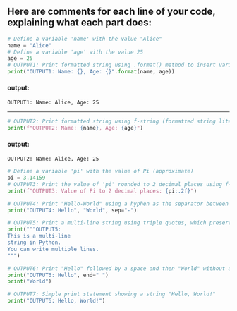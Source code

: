 ## Here are comments for each line of your code, explaining what each part does:

```python
# Define a variable 'name' with the value "Alice"
name = "Alice"
# Define a variable 'age' with the value 25
age = 25
# OUTPUT1: Print formatted string using .format() method to insert variables 'name' and 'age' into the string
print("OUTPUT1: Name: {}, Age: {}".format(name, age))
```
#### output:
```
OUTPUT1: Name: Alice, Age: 25
```
---

```python
# OUTPUT2: Print formatted string using f-string (formatted string literals) to insert variables 'name' and 'age' into the string
print(f"OUTPUT2: Name: {name}, Age: {age}")
```
#### output:
```
OUTPUT2: Name: Alice, Age: 25
```


```python
# Define a variable 'pi' with the value of Pi (approximate)
pi = 3.14159
# OUTPUT3: Print the value of 'pi' rounded to 2 decimal places using f-string formatting
print(f"OUTPUT3: Value of Pi to 2 decimal places: {pi:.2f}")
```
```python
# OUTPUT4: Print "Hello-World" using a hyphen as the separator between the two strings
print("OUTPUT4: Hello", "World", sep="-")
```
```python
# OUTPUT5: Print a multi-line string using triple quotes, which preserves line breaks
print("""OUTPUT5:
This is a multi-line
string in Python.
You can write multiple lines.
""")
```
```python
# OUTPUT6: Print "Hello" followed by a space and then "World" without a newline between them
print("OUTPUT6: Hello", end=" ")
print("World")
```
```python
# OUTPUT7: Simple print statement showing a string "Hello, World!"
print("OUTPUT6: Hello, World!")
```
